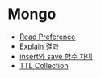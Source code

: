 # Mongo

- [Read Preference](./read-preference.md)
- [Explain 결과](./explain-results.md)
- [insert와 save 함수 차이](./insert-vs-save.md)
- [TTL Collection](./ttl-collection.md)
